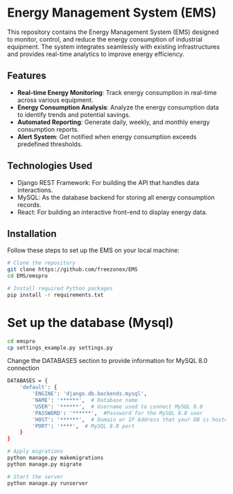 # Energy Management System (EMS)

This repository contains the Energy Management System (EMS) designed to monitor, control, and reduce the energy consumption of industrial equipment. The system integrates seamlessly with existing infrastructures and provides real-time analytics to improve energy efficiency.

## Features

- **Real-time Energy Monitoring**: Track energy consumption in real-time across various equipment.
- **Energy Consumption Analysis**: Analyze the energy consumption data to identify trends and potential savings.
- **Automated Reporting**: Generate daily, weekly, and monthly energy consumption reports.
- **Alert System**: Get notified when energy consumption exceeds predefined thresholds.

## Technologies Used

- Django REST Framework: For building the API that handles data interactions.
- MySQL: As the database backend for storing all energy consumption records.
- React: For building an interactive front-end to display energy data.

## Installation

Follow these steps to set up the EMS on your local machine:

```bash
# Clone the repository
git clone https://github.com/freezonex/EMS
cd EMS/emspro

# Install required Python packages
pip install -r requirements.txt
```

# Set up the database (Mysql)
```bash
cd emspro
cp settings_example.py settings.py
```
Change the DATABASES section to provide information for MySQL 8.0 connection

```bash
DATABASES = {
    'default': {
        'ENGINE': 'django.db.backends.mysql',
        'NAME': '******',  # Database name
        'USER': '******',  # Username used to connect MySQL 8.0
        'PASSWORD': '******',  #Password for the MySQL 8.0 user
        'HOST': '******',  # Domain or IP Address that your DB is hosted on
        'PORT': '****',  # MySQL 8.0 port         
    }
}
```

```bash
# Apply migrations
python manage.py makemigrations
python manage.py migrate

# Start the server
python manage.py runserver
```

